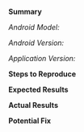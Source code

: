 **Summary**


*Android Model:*


*Android Version:*


*Application Version:*



**Steps to Reproduce**



**Expected Results**



**Actual Results**



**Potential Fix**
